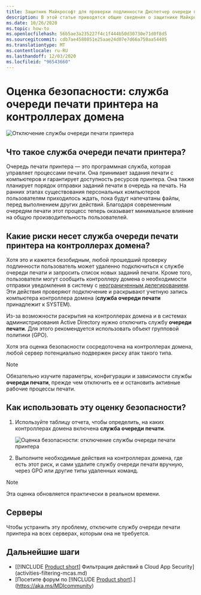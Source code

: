 ```yaml
---
title: Защитник Майкрософт для проверки подлинности Диспетчер очереди печати — оценка уровня безопасности
description: В этой статье приводятся общие сведения о защитнике Майкрософт для отчетов об оценке уровня безопасности для идентификации диспетчера очереди печати.
ms.date: 10/26/2020
ms.topic: how-to
ms.openlocfilehash: 56b5ae3a235227f4c1f444b50d30730e71d0f8d5
ms.sourcegitcommit: cdb7ae4580851e25aae24d07e7d66a750aa54405
ms.translationtype: MT
ms.contentlocale: ru-RU
ms.lasthandoff: 12/03/2020
ms.locfileid: "96543660"
---
```

# <a name="security-assessment-domain-controllers-with-print-spooler-service-available"></a>Оценка безопасности: служба очереди печати принтера на контроллерах домена

![Отключение службы очереди печати принтера](media/cas-isp-print-spooler-1.png)

## <a name="what-is-the-print-spooler-service"></a>Что такое служба **очереди печати принтера**?

Очередь печати принтера — это программная служба, которая управляет процессами печати. Она принимает задания печати с компьютеров и гарантирует доступность ресурсов принтера. Она также планирует порядок отправки заданий печати в очередь на печать. На ранних этапах существования персональных компьютеров пользователям приходилось ждать, пока будут напечатаны файлы, перед выполнением других действий. Благодаря современным очередям печати этот процесс теперь оказывает минимальное влияние на общую производительность пользователей.

## <a name="what-risks-does-the-print-spooler-service-on-domain-controllers-introduce"></a>Какие риски несет служба **очереди печати принтера** на контроллерах домена?

Хотя это и кажется безобидным, любой прошедший проверку подлинности пользователь может удаленно подключиться к службе очереди печати и запросить список новых заданий печати. Кроме того, пользователи могут сообщить контроллеру домена о необходимости отправки уведомления в систему с [неограниченным делегированием](cas-isp-unconstrained-kerberos.md). Эти действия проверяют подключение и раскрывают учетную запись компьютера контроллера домена (**служба очереди печати** принадлежит к SYSTEM).

Из-за возможности раскрытия на контроллерах домена и в системах администрирования Active Directory нужно отключить службу **очереди печати**. Для этого рекомендуется использовать объект групповой политики (GPO).

Хотя эта оценка безопасности сосредоточена на контроллерах домена, любой сервер потенциально подвержен риску атак такого типа.

   > [!NOTE]
   > Обязательно изучите параметры, конфигурации и зависимости службы **очереди печати**, прежде чем отключить ее и остановить активные рабочие процессы печати.

## <a name="how-do-i-use-this-security-assessment"></a>Как использовать эту оценку безопасности?

1. Используйте таблицу отчета, чтобы определить, на каких контроллерах домена включена **служба очереди печати**.

    ![Оценка безопасности: отключение службы очереди печати принтера](media/cas-isp-print-spooler-2.png)
1. Выполните необходимые действия на контроллерах домена, где есть этот риск, и сами удалите службу очереди печати вручную, через GPO или другие типы удаленных команд.

> [!NOTE]
> Эта оценка обновляется практически в реальном времени.

## <a name="remediation"></a>Серверы

Чтобы устранить эту проблему, отключите службу очереди печати принтера на всех серверах, которым она не требуется.

## <a name="next-steps"></a>Дальнейшие шаги

- [[!INCLUDE [Product short](includes/product-short.md)] Фильтрация действий в Cloud App Security](activities-filtering-mcas.md)
- [Посетите форум по [!INCLUDE [Product short](includes/product-short.md)].](https://aka.ms/MDIcommunity)
